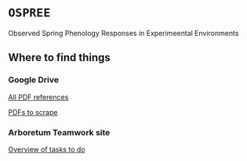 # `OSPREE`
Observed Spring Phenology Responses in Experimeental Environments

## Where to find things

### Google Drive
[All PDF references](https://drive.google.com/open?id=0B8nEumYJJb_4cS15ejVlX0Rkdms)

[PDFs to scrape](https://drive.google.com/open?id=0B8nEumYJJb_4cS15ejVlX0Rkdms)

### Arboretum Teamwork site
[Overview of tasks to do](https://arboretum.teamwork.com/projects/186739/overview)

